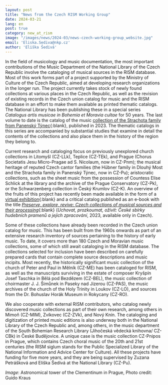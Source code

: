 ```yaml
---
layout: post
title: "News from the Czech RISM Working Group"
date: 2024-03-21
lang: en
post: true
category: new_at_rism
image: "/images/news/2024-03/news-czech-working-group_website.jpg"
email: 'Eliska.Sediva@nkp.cz'
author: 'Eliška Šedivá'
---
```


In the field of musicology and music documentation, the most important contributions of the Music Department of the National Library of the Czech Republic involve the cataloging of musical sources in the RISM database. Most of this work forms part of a project supported by the Ministry of Culture of the Czech Republic, aimed at developing research organizations in the longer run. The project currently takes stock of newly found collections at various places in the Czech Republic, as well as the revision of existing records in the Czech union catalog for music and the RISM database in an effort to make them available as printed thematic catalogs. The National Library has been publishing these in a special series _Catalogus artis musicae in Bohemia et Moravia cultae_ for 50 years. The last volume to date is the catalog of the music [collection of the Strachota family from Panenský Týnec](/new_publications/2024/02/22/thematic-catalogue-strachota-music-collection.html){:blank}, published in 2023. The thematic catalogs in this series are accompanied by substantial studies that examine in detail the contents of the collections and also place them in the history of the region they belong to.

Current research and cataloging focus on previously unexplored church collections in Litomyšl (CZ-LLk), Teplice (CZ-TEk), and Prague (Chorus Societatis Jesu Micro-Pragae ad S. Nicolaum, now in CZ-Pnm); the musical heritage of reputed Czech cantor families (the Hübner family in Dlouhý Most and the Strachota family in Panenský Týnec, now in CZ-Pu); aristocratic collections, such as the sheet music from the possession of Countess Elise Schlick at the library and the archive of the Prague Conservatory (CZ-Pk), or the Schwarzenberg collection in Český Krumlov (CZ-K). An overview of the fruits of this project has recently been made available in the form of a [virtual exhibition](https://new.manuscriptorium.com/disseminate/index.php?pid=65817911dbbd61.04550457/uchovat-prozkoumat-ozivit){:blank} and a critical catalog published as an e-book with the title [_Preserve, explore, revive: Czech collections of musical sources and their processing_](https://www.nkp.cz/soubory/ostatni/uchovat_prozkoumat_ozivit.pdf){:blank} (_Uchovat, prozkoumat, oživit: České sbírky hudebních pramenů a jejich zpracování_, 2023, available only in Czech).

Some of these collections have already been recorded in the Czech union catalog for music. This has been built from the 1960s onwards as part of an extensive research inventory of sources pertaining to the history of early music. To date, it covers more than 180 Czech and Moravian music collections, some of which still await cataloging in the RISM database. The collections selected for inclusion have been described on carefully prepared cards that contain complete source descriptions and music incipits. Most recently, the historically significant music collection of the church of Peter and Paul in Mělník (CZ-ME) has been cataloged for RISM, as well as the manuscripts surviving in the estate of composer Kryšpín Josef Taschka in Bělá pod Bezdězem (CZ-BEL), the music collection of choirmaster J. J. Šimůnek in Paseky nad Jizerou (CZ-PAS), the music archives of the church of the Holy Trinity in Loukov (CZ-LO), and sources from the Dr. Bohuslav Horák Museum in Rokycany (CZ-RO).

We also cooperate with external RISM contributors, who catalog newly discovered music collections as part of their own research, among others in Mimoň (CZ-MIM), Zvíkovec (CZ-ZVk), and Nový Knín. The cataloging and digitization of printed music editions is also underway both in the National Library of the Czech Republic and, among others, in the music department of the South Bohemian Research Library (Jihočeská vědecká knihovna/ CZ-CBk) in České Budějovice. A unique case is the music collection CZ-Pnipos in Prague, which contains Czech choral music of the 20th and 21st centuries (the RISM siglum stands for the Public Specialized Library of the National Information and Advice Center for Culture). All these projects have funding for five more years, and they are being supervised by Zuzana Petrášková and Eliška Šedivá at the National Library (CZ-Pu).

_Image_: Astronomical tower of the Clementinum in Prague, Photo credit: Guido Kraus
